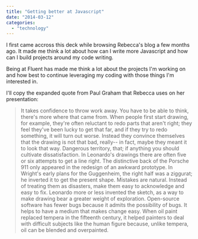 ```yaml
---
title: "Getting better at Javascript"
date: "2014-03-12"
categories: 
  - "technology"
---
```


I first came accross this deck while browsing Rebecca's blog a few months ago. It made me think a lot about how can I write more Javascript and how can I build projects around my code writing.

Being at Fluent has made me think a lot about the projects I'm working on and how best to continue leveraging my coding with those things I'm interested in.

<script async class="speakerdeck-embed" data-id="50746953453e4d0002081c02" data-ratio="1.2994923857868" src="//speakerdeck.com/assets/embed.js"></script>

I'll copy the expanded quote from Paul Graham that Rebecca uses on her presentation:

> It takes confidence to throw work away. You have to be able to think, there's more where that came from. When people first start drawing, for example, they're often reluctant to redo parts that aren't right; they feel they've been lucky to get that far, and if they try to redo something, it will turn out worse. Instead they convince themselves that the drawing is not that bad, really-- in fact, maybe they meant it to look that way. Dangerous territory, that; if anything you should cultivate dissatisfaction. In Leonardo's drawings there are often five or six attempts to get a line right. The distinctive back of the Porsche 911 only appeared in the redesign of an awkward prototype. In Wright's early plans for the Guggenheim, the right half was a ziggurat; he inverted it to get the present shape. Mistakes are natural. Instead of treating them as disasters, make them easy to acknowledge and easy to fix. Leonardo more or less invented the sketch, as a way to make drawing bear a greater weight of exploration. Open-source software has fewer bugs because it admits the possibility of bugs. It helps to have a medium that makes change easy. When oil paint replaced tempera in the fifteenth century, it helped painters to deal with difficult subjects like the human figure because, unlike tempera, oil can be blended and overpainted.
